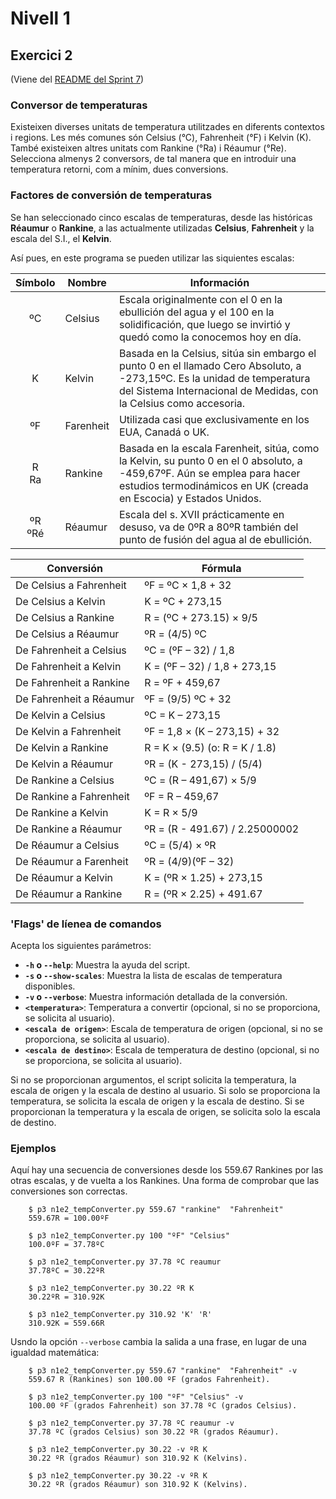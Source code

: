 Nivell 1
===
Exercici 2
---

(Viene del [README del Sprint 7](../README.md))

### Conversor de temperaturas

Existeixen diverses unitats de temperatura utilitzades en diferents contextos i regions. Les més comunes són Celsius (°C), Fahrenheit (°F) i Kelvin (K). També existeixen altres unitats com Rankine (°Ra) i Réaumur (°Re). Selecciona almenys 2 conversors, de tal manera que en introduir una temperatura retorni, com a mínim, dues conversions.

### Factores de conversión de temperaturas
Se han seleccionado cinco escalas de temperaturas, desde las históricas **Réaumur** o **Rankine**, a las actualmente utilizadas **Celsius**, **Fahrenheit** y la escala del S.I., el **Kelvin**.

Así pues, en este programa se pueden utilizar las siquientes escalas:

Símbolo | Nombre | Información
:---:|---|---
  ºC |  Celsius | Escala originalmente con el 0 en la ebullición del agua y el 100 en la solidificación, que luego se invirtió y quedó como la conocemos hoy en día.
   K | Kelvin |  Basada en la Celsius, sitúa sin embargo el punto 0 en el llamado Cero Absoluto, a -273,15ºC. Es la unidad de temperatura del Sistema Internacional de Medidas, con la Celsius como accesoria.
  ºF | Farenheit | Utilizada casi que exclusivamente en los EUA, Canadá o UK.
   R<br>Ra | Rankine |  Basada en la escala Farenheit, sitúa, como la Kelvin, su punto 0 en el 0 absoluto, a -459,67ºF. Aún se emplea para hacer estudios termodinámicos en UK (creada en Escocia) y Estados Unidos.
  ºR<br>ºRé | Réaumur |  Escala del s. XVII prácticamente en desuso, va de 0ºR a 80ºR también del punto de fusión del agua al de ebullición.

Conversión | Fórmula
---|---
De Celsius a Fahrenheit | ºF = ºC × 1,8 + 32
De Celsius a Kelvin | K = ºC + 273,15
De Celsius a Rankine | R = (ºC + 273.15) × 9/5
De Celsius a Réaumur | ºR = (4/5) ºC
De Fahrenheit a Celsius | ºC = (ºF – 32) / 1,8
De Fahrenheit a Kelvin | K = (ºF – 32) / 1,8 + 273,15
De Fahrenheit a Rankine | R = ºF + 459,67
De Fahrenheit a Réaumur | ºF = (9/5) ºC + 32
De Kelvin a Celsius | ºC = K – 273,15
De Kelvin a Fahrenheit | ºF = 1,8 × (K – 273,15) + 32
De Kelvin a Rankine | R = K × (9.5) (o: R = K / 1.8)
De Kelvin a Réaumur | ºR = (K - 273,15) / (5/4)
De Rankine a Celsius | ºC = (R – 491,67) × 5/9
De Rankine a Fahrenheit | ºF = R – 459,67
De Rankine a Kelvin | K = R × 5/9
De Rankine a Réaumur | ºR = (R - 491.67) / 2.25000002
De Réaumur a Celsius | ºC = (5/4) × ºR
De Réaumur a Farenheit | ºR = (4/9)(ºF – 32)
De Réaumur a Kelvin | K = (ºR × 1.25) + 273,15
De Réaumur a Rankine | R = (ºR × 2.25) + 491.67

### 'Flags' de líenea de comandos
Acepta los siguientes parámetros:

* **`-h` o `--help`**: Muestra la ayuda del script.
* **`-s` o `--show-scales`**: Muestra la lista de escalas de temperatura disponibles.
* **`-v` o `--verbose`**: Muestra información detallada de la conversión.
* **`<temperatura>`**: Temperatura a convertir (opcional, si no se proporciona, se solicita al usuario).
* **`<escala de origen>`**: Escala de temperatura de origen (opcional, si no se proporciona, se solicita al usuario).
* **`<escala de destino>`**: Escala de temperatura de destino (opcional, si no se proporciona, se solicita al usuario).

Si no se proporcionan argumentos, el script solicita la temperatura, la escala de origen y la escala de destino al usuario. Si solo se proporciona la temperatura, se solicita la escala de origen y la escala de destino. Si se proporcionan la temperatura y la escala de origen, se solicita solo la escala de destino.

### Ejemplos
Aquí hay una secuencia de conversiones desde los 559.67 Rankines por las otras escalas, y de vuelta a los Rankines. Una forma de comprobar que las conversiones son correctas.

        $ p3 n1e2_tempConverter.py 559.67 "rankine"  "Fahrenheit"
        559.67R = 100.00ºF

        $ p3 n1e2_tempConverter.py 100 "ºF" "Celsius"
        100.0ºF = 37.78ºC

        $ p3 n1e2_tempConverter.py 37.78 ºC reaumur
        37.78ºC = 30.22ºR

        $ p3 n1e2_tempConverter.py 30.22 ºR K
        30.22ºR = 310.92K

        $ p3 n1e2_tempConverter.py 310.92 'K' 'R'
        310.92K = 559.66R

Usndo la opción `--verbose` cambia la salida a una frase, en lugar de una igualdad matemática:

        $ p3 n1e2_tempConverter.py 559.67 "rankine"  "Fahrenheit" -v
        559.67 R (Rankines) son 100.00 ºF (grados Fahrenheit).

        $ p3 n1e2_tempConverter.py 100 "ºF" "Celsius" -v
        100.00 ºF (grados Fahrenheit) son 37.78 ºC (grados Celsius).

        $ p3 n1e2_tempConverter.py 37.78 ºC reaumur -v
        37.78 ºC (grados Celsius) son 30.22 ºR (grados Réaumur).

        $ p3 n1e2_tempConverter.py 30.22 -v ºR K
        30.22 ºR (grados Réaumur) son 310.92 K (Kelvins).

        $ p3 n1e2_tempConverter.py 30.22 -v ºR K
        30.22 ºR (grados Réaumur) son 310.92 K (Kelvins).

